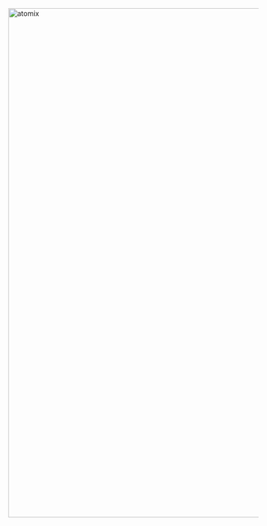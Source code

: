 <img width="1536" height="1024" alt="atomix" src="https://github.com/user-attachments/assets/fc202ed1-4bc5-44b7-ad9e-51f89f7f17aa" />
